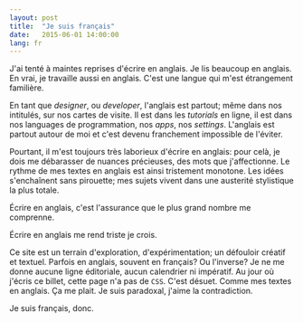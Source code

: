 ```yaml
---
layout: post
title:  "Je suis français"
date:   2015-06-01 14:00:00
lang: fr
---
```


<span class="dropcap">J</span>'ai tenté à maintes reprises d'écrire en anglais. Je lis beaucoup en anglais. En vrai, je travaille aussi en anglais. C'est une langue qui m'est étrangement familière.

En tant que *designer*, ou *developer*, l'anglais est partout; même dans nos intitulés, sur nos cartes de visite. Il est dans les *tutorials* en ligne, il est dans nos languages de programmation, nos *apps*, nos *settings*. L'anglais est partout autour de moi et c'est devenu franchement impossible de l'éviter.

Pourtant, il m'est toujours très laborieux d'écrire en anglais: pour celà, je dois me débarasser de nuances précieuses, des mots que j'affectionne. Le rythme de mes textes en anglais est ainsi tristement monotone. Les idées s'enchaînent sans pirouette; mes sujets vivent dans une austerité stylistique la plus totale.

Écrire en anglais, c'est l'assurance que le plus grand nombre me comprenne.

Écrire en anglais me rend triste je crois.

Ce site est un terrain d'exploration, d'expérimentation; un défouloir créatif et textuel. Parfois en anglais, souvent en français? Ou l'inverse? Je ne me donne aucune ligne éditoriale, aucun calendrier ni impératif. Au jour où j'écris ce billet, cette page n'a pas de `CSS`. C'est désuet. Comme mes textes en anglais. Ça me plait. Je suis paradoxal, j'aime la contradiction.

Je suis français, donc.



